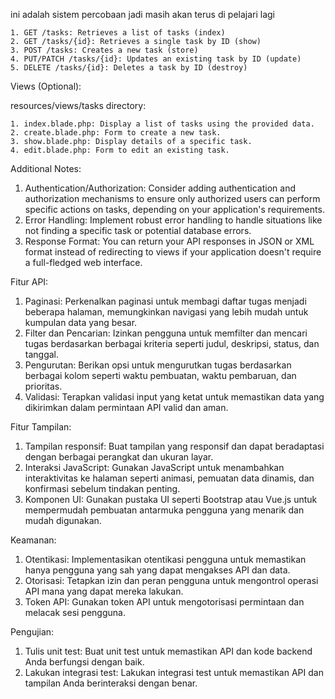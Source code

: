 ini adalah sistem percobaan jadi masih akan terus di pelajari lagi

    1. GET /tasks: Retrieves a list of tasks (index)
    2. GET /tasks/{id}: Retrieves a single task by ID (show)
    3. POST /tasks: Creates a new task (store)
    4. PUT/PATCH /tasks/{id}: Updates an existing task by ID (update)
    5. DELETE /tasks/{id}: Deletes a task by ID (destroy)

Views (Optional):

resources/views/tasks directory:

    1. index.blade.php: Display a list of tasks using the provided data.
    2. create.blade.php: Form to create a new task.
    3. show.blade.php: Display details of a specific task.
    4. edit.blade.php: Form to edit an existing task.


Additional Notes:

 1. Authentication/Authorization: Consider adding authentication and authorization mechanisms to ensure only authorized users can perform specific actions on tasks, depending on your application's requirements.
 2. Error Handling: Implement robust error handling to handle situations like not finding a specific task or potential database errors.
 3. Response Format: You can return your API responses in JSON or XML format instead of redirecting to views if your application doesn't require a full-fledged web interface.

Fitur API:

1. Paginasi: Perkenalkan paginasi untuk membagi daftar tugas menjadi beberapa halaman, memungkinkan navigasi yang lebih mudah untuk kumpulan data yang besar.
2. Filter dan Pencarian: Izinkan pengguna untuk memfilter dan mencari tugas berdasarkan berbagai kriteria seperti judul, deskripsi, status, dan tanggal.
3. Pengurutan: Berikan opsi untuk mengurutkan tugas berdasarkan berbagai kolom seperti waktu pembuatan, waktu pembaruan, dan prioritas.
4. Validasi: Terapkan validasi input yang ketat untuk memastikan data yang dikirimkan dalam permintaan API valid dan aman.

Fitur Tampilan:

1. Tampilan responsif: Buat tampilan yang responsif dan dapat beradaptasi dengan berbagai perangkat dan ukuran layar.
2. Interaksi JavaScript: Gunakan JavaScript untuk menambahkan interaktivitas ke halaman seperti animasi, pemuatan data dinamis, dan konfirmasi sebelum tindakan penting.
3. Komponen UI: Gunakan pustaka UI seperti Bootstrap atau Vue.js untuk mempermudah pembuatan antarmuka pengguna yang menarik dan mudah digunakan.

Keamanan:

 1. Otentikasi: Implementasikan otentikasi pengguna untuk memastikan hanya pengguna yang sah yang dapat mengakses API dan data.
 2. Otorisasi: Tetapkan izin dan peran pengguna untuk mengontrol operasi API mana yang dapat mereka lakukan.
 3. Token API: Gunakan token API untuk mengotorisasi permintaan dan melacak sesi pengguna.

Pengujian:

1. Tulis unit test: Buat unit test untuk memastikan API dan kode backend Anda berfungsi dengan baik.
2. Lakukan integrasi test: Lakukan integrasi test untuk memastikan API dan tampilan Anda berinteraksi dengan benar.
